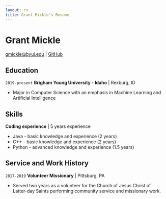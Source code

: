 ```yaml
---
layout: cv
title: Grant Mickle's Resume
---
```

# Grant Mickle

<div id="webaddress">
<a href="gmickle@byui.edu">gmickle@byui.edu</a>
| <a href="https://github.com/byuids-resumes">GitHub</a>
</div>

<!-- https://www.monique.tech/the-art-of-markdown -->

## Education

`2019-present`
__Brigham Young University - Idaho__ | Rexburg, ID

- Major in Computer Science with an emphasis in Machine Learning and Artificial Intelligence

## Skills

__Coding experience__ | 5 years experience

- Java - basic knowledge and experience (2 years)
- C++ - basic knowledge and experience  (2 years)
- Python - advanced knowledge and experience (1.5 years)


## Service and Work History

`2017-2019`
__Volunteer Missionary__ | Pittsburg, PA

- Served two years as a volunteer for the Church of Jesus Christ of Latter-day Saints performing community service and missionary work.



<!-- ### Footer

Last updated: Apr 2021 -->
